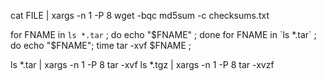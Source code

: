 cat FILE | xargs -n 1 -P 8 wget -bqc
md5sum -c checksums.txt

for FNAME in `ls *.tar` ; do echo "$FNAME" ; done
for FNAME in `ls *.tar` ; do echo "$FNAME"; time tar -xvf $FNAME ;


ls *.tar | xargs -n 1 -P 8 tar -xvf
ls *.tgz | xargs -n 1 -P 8 tar -xvzf
